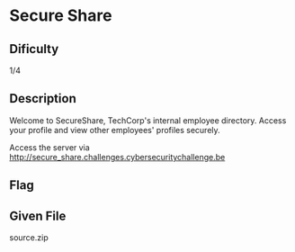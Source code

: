 # Secure Share

## Dificulty
1/4

## Description
Welcome to SecureShare, TechCorp's internal employee directory.
Access your profile and view other employees' profiles securely.


Access the server via
http://secure_share.challenges.cybersecuritychallenge.be

## Flag

## Given File
source.zip